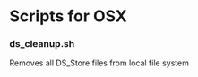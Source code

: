 Scripts for OSX
================

### ds_cleanup.sh
Removes all DS_Store files from local file system
